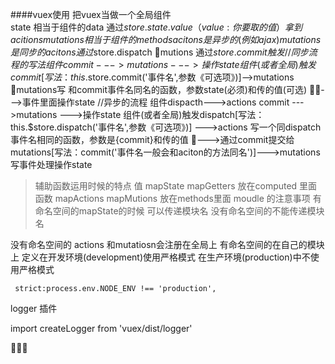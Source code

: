 ####vuex使用
把vuex当做一个全局组件  
 state  相当于组件的data 通过$store.state.value（value:你要取的值）拿到 
 acitions mutations 相当于组件的methods 
 acitons 是异步的(例如ajax)   mutations是同步的 
 acitons 通过$store.dispatch  
 mutions 通过$store.commit 触发 
 //同步流程的写法  
 组件commit--->mutations --->操作state 
 组件(或者全局)触发commit[写法：this.$store.commit('事件名',参数《可选项》)]-->mutations mutations写 和commit事件名同名的函数，参数state(必须)和传的值(可选) --->事件里面操作state 
 //异步的流程 
 组件dispacth--->actions commit  --->mutations --->操作state 
 组件(或者全局)触发dispatch[写法：this.$store.dispatch('事件名',参数《可选项》)] --->actions 写一个同dispatch事件名相同的函数，参数是{commit}和传的值 --->通过commit提交给mutations[写法：commit('事件名一般会和aciton的方法同名')]--->mutations写事件处理操作state 
 >辅助函数运用时候的特点 
值 mapState mapGetters  放在computed 里面
函数 mapActions mapMutions  放在methods里面 
> moudle 的注意事项
有命名空间的mapState的时候 可以传递模块名 
没有命名空间的不能传递模块名

没有命名空间的 actions 和mutatiosn会注册在全局上 
有命名空间的在自己的模块上
定义在开发环境(development)使用严格模式 
在生产环境(production)中不使用严格模式 
``` 
 strict:process.env.NODE_ENV !== 'production',  
 ```
 logger 插件 

 import createLogger from 'vuex/dist/logger'

 
 
 
  
